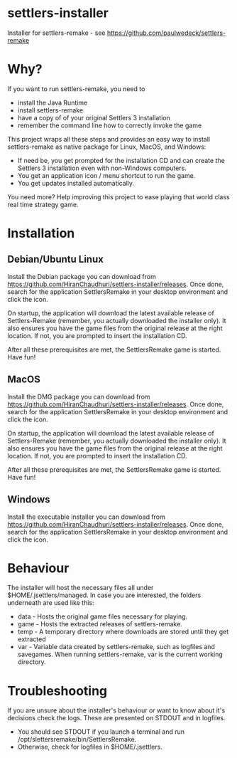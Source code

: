 # settlers-installer
Installer for settlers-remake - see https://github.com/paulwedeck/settlers-remake

# Why?

If you want to run settlers-remake, you need to
- install the Java Runtime
- install settlers-remake
- have a copy of of your original Settlers 3 installation
- remember the command line how to correctly invoke the game

This project wraps all these steps and provides an easy way to install 
settlers-remake as native package for Linux, MacOS, and Windows:

- If need be, you get prompted for the installation CD and can create the Settlers 3 installation even with non-Windows computers.
- You get an application icon / menu shortcut to run the game.
- You get updates installed automatically.

You need more? Help improving this project to ease playing that world class real time strategy game.

# Installation

## Debian/Ubuntu Linux

Install the Debian package you can download from 
https://github.com/HiranChaudhuri/settlers-installer/releases. Once done, search 
for the application SettlersRemake in your desktop environment and click the 
icon.

On startup, the application will download the latest available release of 
Settlers-Remake (remember, you actually downloaded the installer only). It also
ensures you have the game files from the original release at the right location.
If not, you are prompted to insert the installation CD.

After all these prerequisites are met, the SettlersRemake game is started.
Have fun!

## MacOS

Install the DMG package you can download from 
https://github.com/HiranChaudhuri/settlers-installer/releases. Once done, search 
for the application SettlersRemake in your desktop environment and click the 
icon.

On startup, the application will download the latest available release of 
Settlers-Remake (remember, you actually downloaded the installer only). It also
ensures you have the game files from the original release at the right location.
If not, you are prompted to insert the installation CD.

After all these prerequisites are met, the SettlersRemake game is started.
Have fun!

## Windows

Install the executable installer you can download from 
https://github.com/HiranChaudhuri/settlers-installer/releases. Once done, search 
for the application SettlersRemake in your desktop environment and click the 
icon.

# Behaviour

The installer will host the necessary files all under $HOME/.jsettlers/managed.
In case you are interested, the folders underneath are used like this:

- data - Hosts the original game files necessary for playing.
- game - Hosts the extracted releases of settlers-remake.
- temp - A temporary directory where downloads are stored until they get extracted
- var - Variable data created by settlers-remake, such as logfiles and savegames.
When running settlers-remake, var is the current working directory.

# Troubleshooting

If you are unsure about the installer's behaviour or want to know about it's 
decisions check the logs. These are presented on STDOUT and in logfiles.

- You should see STDOUT if you launch a terminal and run 
/opt/slettersremake/bin/SettlersRemake.
- Otherwise, check for logfiles in $HOME/.jsettlers.
